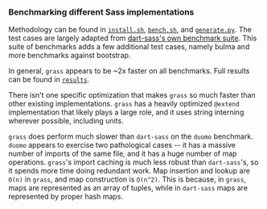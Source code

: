 ### Benchmarking different Sass implementations

Methodology can be found in [`install.sh`](install.sh), [`bench.sh`](bench.sh), and [`generate.py`](generate.py). The test cases are largely adapted from [dart-sass's own benchmark suite](https://github.com/sass/dart-sass/blob/main/tool/grind/benchmark.dart). This suite of benchmarks adds a few additional test cases, namely bulma and more benchmarks against bootstrap.

In general, `grass` appears to be ~2x faster on all benchmarks. Full results can be found in [`results`](results). 

There isn't one specific optimization that makes `grass` so much faster than other existing implementations. `grass` has a heavily optimized `@extend` implementation that likely plays a large role, and it uses string interning wherever possible, including units. 

`grass` does perform much slower than `dart-sass` on the `duomo` benchmark. `duomo` appears to exercise two pathological cases -- it has a massive number of imports of the same file, and it has a huge number of map operations. `grass`'s import caching is much less robust than `dart-sass`'s, so it spends more time doing redundant work. Map insertion and lookup are `O(n)` in `grass`, and map construction is `O(n^2)`. This is because, in `grass`, maps are represented as an array of tuples, while in `dart-sass` maps are represented by proper hash maps. 
